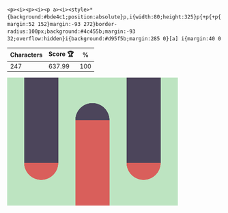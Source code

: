 `<p><i><p><i><p a><i><style>*{background:#bde4c1;position:absolute}p,i{width:80;height:325}p{+p{+p{margin:52 152}margin:-93 272}border-radius:100px;background:#4c455b;margin:-93 32;overflow:hidden}i{background:#d95f5b;margin:285 0}[a] i{margin:40 0`

| Characters | Score 🏆 | %   |
| ---------- | -------- | --- |
| 247        | 637.99   | 100 |

![](/2025/May2025/19/20250519.png)
